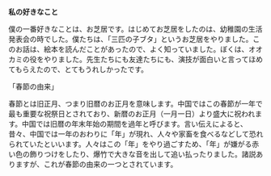 **私の好きなこと**

僕の一番好きなことは、お芝居です。はじめてお芝居をしたのは、幼稚園の生活発表会の時でした。僕たちは、「三匹の子ブタ」というお芝居をやりました。このお話は、絵本を読んだことがあったので、よく知っていました。ぼくは、オオカミの役をやりました。先生たちにも友達たちにも、演技が面白いと言ってほめてもらえたので、とてもうれしかったです。

「春節の由来」

春節とは旧正月、つまり旧暦のお正月を意味します。中国ではこの春節が一年で最も重要な祝祭日とされており、新暦のお正月（一月一日）より盛大に祝われます。中国では旧暦の年末年始の期間を過年と呼びます。言い伝えによると、昔々、中国では一年のおわりに「年」が現れ、人々や家畜を食べるなどして恐れられていたといいます。人々はこの「年」をやり過ごすため、「年」が嫌がる赤い色の飾りつけをしたり、爆竹で大きな音を出して追い払ったりました。諸説ありますが、これが春節の由来の一つとされています。
